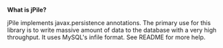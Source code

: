 **What is jPile?**

jPile implements javax.persistence annotations. The primary use for this library is to write massive amount of data to the database with a very high throughput.
It uses MySQL's infile format. See README for more help.




